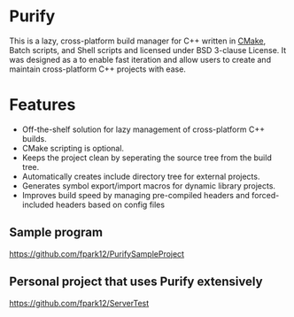 # Purify

This is a lazy, cross-platform build manager for C++ written in [CMake](http://www.cmake.org/), Batch scripts, and Shell scripts and licensed under BSD 3-clause License. It was designed as a to enable fast iteration and allow users to create and maintain cross-platform C++ projects with ease.

# Features
- Off-the-shelf solution for lazy management of cross-platform C++ builds.
- CMake scripting is optional.
- Keeps the project clean by seperating the source tree from the build tree.
- Automatically creates include directory tree for external projects.
- Generates symbol export/import macros for dynamic library projects.
- Improves build speed by managing pre-compiled headers and forced-included headers based on config files

Sample program
---------------
https://github.com/fpark12/PurifySampleProject

Personal project that uses Purify extensively
---------------
https://github.com/fpark12/ServerTest
